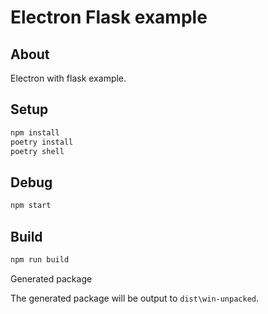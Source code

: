 # Electron Flask example

## About

Electron with flask example.

## Setup

```bash
npm install
poetry install
poetry shell
```

## Debug

```bash
npm start
```

## Build

```bash
npm run build
```

Generated package

The generated package will be output to `dist\win-unpacked`.
